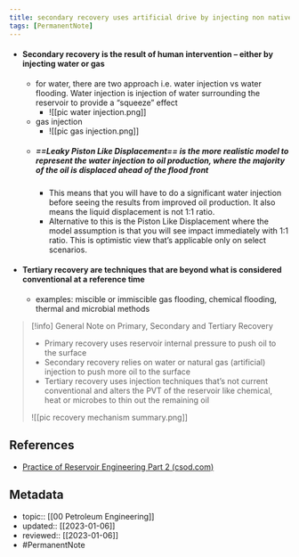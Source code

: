 ```yaml
---
title: secondary recovery uses artificial drive by injecting non native material
tags: [PermanentNote]
---
```


- #### Secondary recovery is the result of human intervention – either by injecting water or gas
	- for water, there are two approach i.e. water injection vs water flooding. Water injection is injection of water surrounding the reservoir to provide a “squeeze” effect
		- ![[pic water injection.png]]
	- gas injection
		- ![[pic gas injection.png]]
	- ##### ==Leaky Piston Like Displacement== is the more realistic model to represent the water injection to oil production, where the majority of the oil is displaced ahead of the flood front
		- This means that you will have to do a significant water injection before seeing the results from improved oil production. It also means the liquid displacement is not 1:1 ratio.
		- Alternative to this is the Piston Like Displacement where the model assumption is that you will see impact immediately with 1:1 ratio. This is optimistic view that’s applicable only on select scenarios.
- #### Tertiary recovery are techniques that are beyond what is considered conventional at a reference time
	- examples: miscible or immiscible gas flooding, chemical flooding, thermal and microbial methods

> [!info] General Note on Primary, Secondary and Tertiary Recovery
> - Primary recovery uses reservoir internal pressure to push oil to the surface
> - Secondary recovery relies on water or natural gas (artificial) injection to push more oil to the surface
> - Tertiary recovery uses injection techniques that’s not current conventional and alters the PVT of the reservoir like chemical, heat or microbes to thin out the remaining oil
> 
> ![[pic recovery mechanism summary.png]]

## References
- [Practice of Reservoir Engineering Part 2 (csod.com)](https://petronas.csod.com/ui/lms-learning-details/app/course/0484c3b9-1add-4c36-9b14-bf1581c9c0be?isCompletionRedirect=true&loStatus=16&regnum=1&loId=0484c3b9-1add-4c36-9b14-bf1581c9c0be)

## Metadata
- topic:: [[00 Petroleum Engineering]]
- updated:: [[2023-01-06]]
- reviewed:: [[2023-01-06]]
- #PermanentNote 